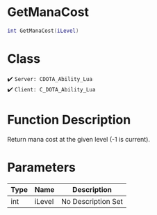 # GetManaCost
```lua
int GetManaCost(iLevel)
```
# Class
✔️ `Server: CDOTA_Ability_Lua`  
✔️ `Client: C_DOTA_Ability_Lua`  

# Function Description
Return mana cost at the given level (-1 is current).
# Parameters
Type|Name|Description
--|--|--
int|iLevel|No Description Set
